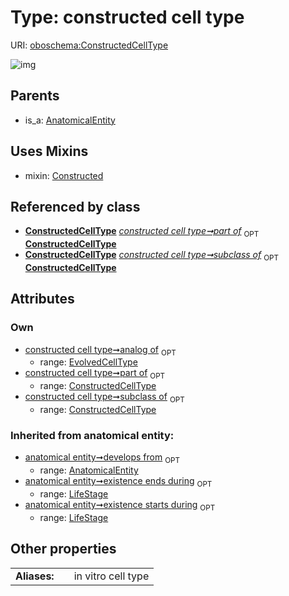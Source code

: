 
# Type: constructed cell type




URI: [oboschema:ConstructedCellType](http://purl.obolibrary.org/oboschema/ConstructedCellType)


![img](http://yuml.me/diagram/nofunky;dir:TB/class/[LifeStage],[EvolvedCellType],[EvolvedCellType]<analog%20of%200..1-++[ConstructedCellType],[ConstructedCellType]<part%20of%200..1-++[ConstructedCellType],[ConstructedCellType]<subclass%20of%200..1-++[ConstructedCellType],[ConstructedCellType]uses%20-.->[Constructed],[AnatomicalEntity]^-[ConstructedCellType],[Constructed],[AnatomicalEntity])

## Parents

 *  is_a: [AnatomicalEntity](AnatomicalEntity.md)

## Uses Mixins

 *  mixin: [Constructed](Constructed.md)

## Referenced by class

 *  **[ConstructedCellType](ConstructedCellType.md)** *[constructed cell type➞part of](constructed_cell_type_part_of.md)*  <sub>OPT</sub>  **[ConstructedCellType](ConstructedCellType.md)**
 *  **[ConstructedCellType](ConstructedCellType.md)** *[constructed cell type➞subclass of](constructed_cell_type_subclass_of.md)*  <sub>OPT</sub>  **[ConstructedCellType](ConstructedCellType.md)**

## Attributes


### Own

 * [constructed cell type➞analog of](constructed_cell_type_analog_of.md)  <sub>OPT</sub>
    * range: [EvolvedCellType](EvolvedCellType.md)
 * [constructed cell type➞part of](constructed_cell_type_part_of.md)  <sub>OPT</sub>
    * range: [ConstructedCellType](ConstructedCellType.md)
 * [constructed cell type➞subclass of](constructed_cell_type_subclass_of.md)  <sub>OPT</sub>
    * range: [ConstructedCellType](ConstructedCellType.md)

### Inherited from anatomical entity:

 * [anatomical entity➞develops from](anatomical_entity_develops_from.md)  <sub>OPT</sub>
    * range: [AnatomicalEntity](AnatomicalEntity.md)
 * [anatomical entity➞existence ends during](anatomical_entity_existence_ends_during.md)  <sub>OPT</sub>
    * range: [LifeStage](LifeStage.md)
 * [anatomical entity➞existence starts during](anatomical_entity_existence_starts_during.md)  <sub>OPT</sub>
    * range: [LifeStage](LifeStage.md)

## Other properties

|  |  |  |
| --- | --- | --- |
| **Aliases:** | | in vitro cell type |

